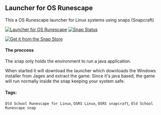 ## Launcher for OS Runescape
This a OS Runescape launcher for Linux systems using snaps (Snapcraft)

[![Launcher for OS Runescape](https://snapcraft.io/os-runes/badge.svg)](https://snapcraft.io/os-runes) [![Snap Status](https://build.snapcraft.io/badge/ripe3/os-runes.svg)](https://build.snapcraft.io/user/ripe3/os-runes)

[![Get it from the Snap Store](https://snapcraft.io/static/images/badges/en/snap-store-black.svg)](https://snapcraft.io/os-runes)

#### The proccess

The snap only holds the environment to run a java application. 

When started it will download the launcher which downloads the Windows installer from Jagex and extract the game. Since it's java based, the game will run normally inside the snap keeping your system safe.

#### Tags:
`Old School Runescape for Linux`, `OSRS Linux`, `OSRS snapcraft`, `Old School Runescape snap`

